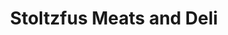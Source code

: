 ---
title: "Stoltzfus Meats and Deli"
url: /intercourse/stoltzfus-meats-and-deli/
shop: Lebensmittel
---